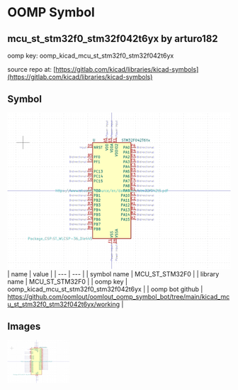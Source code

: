 # OOMP Symbol  
## mcu_st_stm32f0_stm32f042t6yx  by arturo182  
  
oomp key: oomp_kicad_mcu_st_stm32f0_stm32f042t6yx  
  
source repo at: [https://gitlab.com/kicad/libraries/kicad-symbols](https://gitlab.com/kicad/libraries/kicad-symbols)  
## Symbol  
  
[![working.png](working_600.png)](working.png)  
| name | value | 
| --- | --- | 
| symbol name | MCU_ST_STM32F0 | 
| library name | MCU_ST_STM32F0 | 
| oomp key | oomp_kicad_mcu_st_stm32f0_stm32f042t6yx | 
| oomp bot github | https://github.com/oomlout/oomlout_oomp_symbol_bot/tree/main/kicad_mcu_st_stm32f0_stm32f042t6yx/working | 
## Images  
  
[![working.png](working_140.png)](working.png)  
